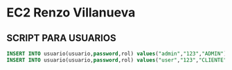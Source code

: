 # EC2 Renzo Villanueva

## SCRIPT PARA USUARIOS
```sql
INSERT INTO usuario(usuario,password,rol) values("admin","123","ADMIN");
INSERT INTO usuario(usuario,password,rol) values("user","123","CLIENTE");
```